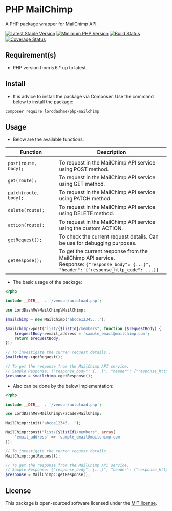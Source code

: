 # PHP MailChimp

A PHP package wrapper for MailChimp API.

[![Latest Stable Version](https://img.shields.io/packagist/v/LordDashMe/php-mailchimp.svg?style=flat-square)](https://packagist.org/packages/LordDashMe/php-mailchimp) [![Minimum PHP Version](https://img.shields.io/badge/php-%3E%3D%205.6-8892BF.svg?style=flat-square)](https://php.net/) [![Build Status](https://img.shields.io/travis/LordDashMe/php-mailchimp/master.svg?style=flat-square)](https://travis-ci.org/LordDashMe/php-mailchimp) [![Coverage Status](https://img.shields.io/coveralls/LordDashMe/php-mailchimp/master.svg?style=flat-square)](https://coveralls.io/github/LordDashMe/php-mailchimp?branch=master)

## Requirement(s)

- PHP version from 5.6.* up to latest.

## Install

- It is advice to install the package via Composer. Use the command below to install the package:

```txt
composer require lorddashme/php-mailchimp
```

## Usage

- Below are the available functions:

| Function | Description |
| -------- | ----------- |
| <img width=200/>  |<img width=200/> |
| ```post(route, body);``` | To request in the MailChimp API service using POST method. |
| ```get(route);``` | To request in the MailChimp API service using GET method. |
| ```patch(route, body);``` | To request in the MailChimp API service using PATCH method. |
| ```delete(route);``` | To request in the MailChimp API service using DELETE method. |
| ```action(route);``` | To request in the MailChimp API service using the custom ACTION. |
| ```getRequest();``` | To check the current request details. Can be use for debugging purposes. |
| ```getRespose();``` | To get the current response from the MailChimp API service. <br> Response: ```{"response_body": {...}", "header": {"response_http_code": ...}}``` |

- The basic usage of the package:

```php
<?php

include __DIR__  . '/vendor/autoload.php';

use LordDashMe\MailChimp\MailChimp;

$mailchimp = new MailChimp('abcde12345...');

$mailchimp->post("list/{$listId}/members", function ($requestBody) {
    $requestBody->email_address = 'sample_email@mailchimp.com';
    return $requestBody;
});

// To investigate the curren request details..
$mailchimp->getRequest();

// To get the response from the MailChimp API service.
// Sample Response: {"response_body": {...}", "header": {"response_http_code": ...}}
$response = $mailchimp->getResponse();
```

- Also can be done by the below implementation:

```php
<?php

include __DIR__  . '/vendor/autoload.php';

use LordDashMe\MailChimp\Facade\MailChimp;

MailChimp::init('abcde12345...');

MailChimp::post("list/{$listId}/members", array(
    'email_address' => 'sample_email@mailchimp.com'
));

// To investigate the curren request details..
MailChimp::getRequest();

// To get the response from the MailChimp API service.
// Sample Response: {"response_body": {...}", "header": {"response_http_code": ...}}
$response = MailChimp::getResponse();
```

## License

This package is open-sourced software licensed under the [MIT license](https://opensource.org/licenses/MIT).
